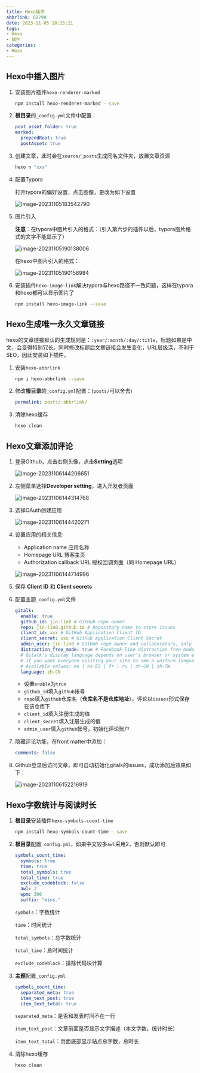```yaml
---
title: Hexo插件
abbrlink: 62790
date: 2023-11-05 18:25:21
tags:
- Hexo
- 插件
categories:
- Hexo
---
```


## Hexo中插入图片

1. 安装图片插件`hexo-renderer-marked`

   ```sh
   npm install hexo-renderer-marked --save
   ```

2. **根目录**的`_config.yml`文件中配置：

   ```yaml
   post_asset_folder: true
   marked:
     prependRoot: true
     postAsset: true
   ```

3. 创建文章，此时会在`source/_posts`生成同名文件夹，放置文章资源

   ```sh
   hexo n "xxx"
   ```

4. 配置Typora

   打开typora的偏好设置，点击图像，更改为如下设置

   ![image-20231105183542790](Hexo插件/image-20231105183542790.png)

5. 图片引入

   **注意**：在typora中图片引入的格式：（引入第六步的插件以后，typora图片格式的文字不能显示了）

   ![image-20231105190138006](Hexo插件/image-20231105190138006.png)

   在hexo中图片引入的格式：

   ![image-20231105190158984](Hexo插件/image-20231105190158984.png)

6. 安装插件`hexo-image-link`解决typora与hexo路径不一致问题，这样在typora和hexo都可以显示图片了

   ```sh
   npm install hexo-image-link --save
   ```


## Hexo生成唯一永久文章链接

hexo的文章链接默认的生成规则是：`:year/:month/:day/:title`，标题如果是中文，会变得特别冗长。同时修改标题后文章链接会发生变化，URL层级深，不利于SEO，因此安装如下插件。

1. 安装`hexo-abbrlink`

   ```sh
   npm i hexo-abbrlink --save
   ```

2. 修改**根目录**的`_config.yml`配置：(`posts/`可以舍去)

   ```yaml
   permalink: posts/:abbrlink/
   ```

3. 清除hexo缓存

   ```sh
   hexo clean
   ```

## Hexo文章添加评论

1. 登录Github，点击右侧头像，点击**Setting**选项

   ![image-20231106144206651](Hexo插件/image-20231106144206651.png)

2. 左侧菜单选择**Developer setting**，进入开发者页面

   ![image-20231106144314768](Hexo插件/image-20231106144314768.png)

3. 选择OAuth创建应用

   ![image-20231106144420271](Hexo插件/image-20231106144420271.png)

4. 设置应用的相关信息

   - Application name 应用名称
   - Homepage URL 博客主页
   - Authorization callback URL 授权回调页面（同 Homepage URL）

   ![image-20231106144714996](Hexo插件/image-20231106144714996.png)

   

5. 保存 **Client ID** 和 **Client secrets**

6. 配置主题`_config.yml`文件

   ```yaml
   gitalk:
     enable: true
     github_id: jin-lin0 # GitHub repo owner
     repo: jin-lin0.github.io # Repository name to store issues
     client_id: xxx # GitHub Application Client ID
     client_secret: xxx # GitHub Application Client Secret
     admin_user: jin-lin0 # GitHub repo owner and collaborators, only these guys can initialize gitHub issues
     distraction_free_mode: true # Facebook-like distraction free mode
     # Gitalk's display language depends on user's browser or system environment
     # If you want everyone visiting your site to see a uniform language, you can set a force language value
     # Available values: en | es-ES | fr | ru | zh-CN | zh-TW
     language: zh-CN
   ```

   - 设置`enable`为`true`
   - `github_id`填入`github`帐号
   - `repo`填入`github`仓库名（**仓库名不是仓库地址**），评论以`issues`形式保存在该仓库下
   - `client_id`填入注册生成的值
   - `client_secret`填入注册生成的值
   - `admin_user`填入`github`帐号，初始化评论账户

7. 隐藏评论功能，在front matter中添加：

   ```yaml
   comments: false
   ```

8. Github登录后访问文章，即可自动初始化gitalk的issues，成功添加后效果如下：

   ![image-20231106152216919](Hexo插件/image-20231106152216919.png)

## Hexo字数统计与阅读时长

1. **根目录**安装插件`hexo-symbols-count-time`

   ```sh
   npm install hexo-symbols-count-time --save
   ```

2. **根目录**配置`_config.yml`，如果中文较多`awl`采用2，否则默认即可

   ```yaml
   symbols_count_time:
     symbols: true
     time: true
     total_symbols: true
     total_time: true
     exclude_codeblock: false
     awl: 2
     wpm: 300
     suffix: "mins."
   ```

   `symbols`：字数统计

   `time`：时间统计

   `total_symbols`：总字数统计

   `total_time`：总时间统计

   `exclude_codeblock`：排除代码块计算

3. **主题**配置`_config.yml`

   ```yaml
   symbols_count_time:
     separated_meta: true
     item_text_post: true
     item_text_total: true
   ```

   `separated_meta`：是否和发表时间不在一行

   `item_text_post`：文章前面是否显示文字描述（本文字数，统计时长）

   `item_text_total`：页面底部显示站点总字数，总时长

4. 清除hexo缓存

   ```
   hexo clean
   ```

   
